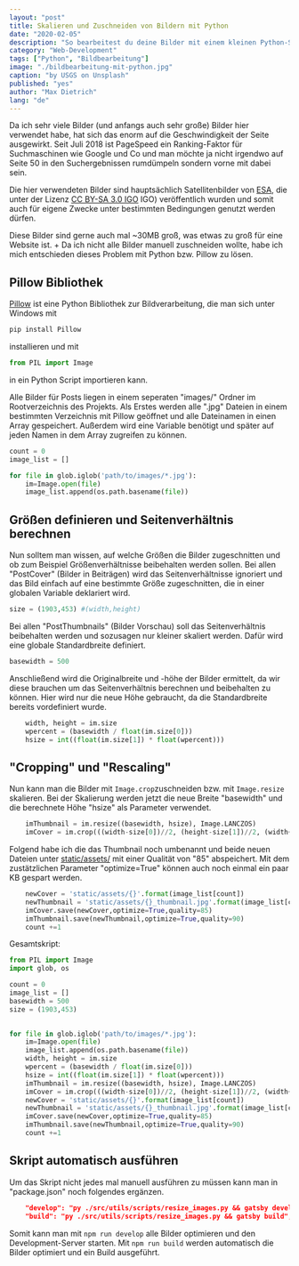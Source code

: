 ```yaml
---
layout: "post"
title: Skalieren und Zuschneiden von Bildern mit Python
date: "2020-02-05"
description: "So bearbeitest du deine Bilder mit einem kleinen Python-Skript."
category: "Web-Development"
tags: ["Python", "Bildbearbeitung"]
image: "./bildbearbeitung-mit-python.jpg"
caption: "by USGS on Unsplash"
published: "yes"
author: "Max Dietrich"
lang: "de"
---
```


Da ich sehr viele Bilder (und anfangs auch sehr große) Bilder hier verwendet habe, hat sich das enorm auf die Geschwindigkeit der Seite ausgewirkt.
Seit Juli 2018 ist PageSpeed ein Ranking-Faktor für Suchmaschinen wie Google und Co und man möchte ja nicht irgendwo auf Seite 50 in den Suchergebnissen rumdümpeln sondern vorne mit dabei sein.

Die hier verwendeten Bilder sind hauptsächlich Satellitenbilder von [ESA](http://www.esa.int/ "ESA"), die unter der Lizenz [CC BY-SA 3.0 IGO](https://creativecommons.org/licenses/by-sa/3.0/igo/) IGO) veröffentlich wurden und somit auch für eigene Zwecke unter bestimmten Bedingungen genutzt werden dürfen.

Diese Bilder sind gerne auch mal ~30MB groß, was etwas zu groß für eine Website ist. +
Da ich nicht alle Bilder manuell zuschneiden wollte, habe ich mich entschieden dieses Problem mit Python bzw. Pillow zu lösen.

## Pillow Bibliothek
[Pillow](https://pillow.readthedocs.io/en/stable/) ist eine Python Bibliothek zur Bildverarbeitung, die man sich unter Windows mit
```py
pip install Pillow
```
installieren und mit
```py
from PIL import Image
```
in ein Python Script importieren kann.

Alle Bilder für Posts liegen in einem seperaten "images/" Ordner im Rootverzeichnis des Projekts. 
Als Erstes werden alle ".jpg" Dateien in einem bestimmten Verzeichnis mit Pillow geöffnet und alle Dateinamen in einen Array gespeichert. Außerdem wird eine Variable benötigt und später auf jeden Namen in dem Array zugreifen zu können.
```py 
count = 0
image_list = []

for file in glob.iglob('path/to/images/*.jpg'):
    im=Image.open(file)
    image_list.append(os.path.basename(file))
```

## Größen definieren und Seitenverhältnis berechnen
Nun solltem man wissen, auf welche Größen die Bilder zugeschnitten und ob zum Beispiel Größenverhältnisse beibehalten werden sollen.
Bei allen "PostCover" (Bilder in Beiträgen) wird das Seitenverhältnisse ignoriert und das Bild einfach auf eine bestimmte Größe zugeschnitten, die in einer globalen Variable deklariert wird.
```py
size = (1903,453) #(width,height)
```
Bei allen "PostThumbnails" (Bilder Vorschau) soll das Seitenverhältnis beibehalten werden und sozusagen nur kleiner skaliert werden. Dafür wird eine globale Standardbreite definiert.
```py
basewidth = 500
```
Anschließend wird die Originalbreite und -höhe der Bilder ermittelt, da wir diese brauchen um das Seitenverhältnis berechnen und beibehalten zu können.
Hier wird nur die neue Höhe gebraucht, da die Standardbreite bereits vordefiniert wurde.
```py
    width, height = im.size
    wpercent = (basewidth / float(im.size[0]))
    hsize = int((float(im.size[1]) * float(wpercent)))
```

## "Cropping" und "Rescaling"

Nun kann man die Bilder mit ```Image.crop```zuschneiden bzw. mit ```Image.resize``` skalieren. Bei der Skalierung werden jetzt die neue Breite "basewidth" und die berechnete Höhe "hsize" als Parameter verwendet.

```py
    imThumbnail = im.resize((basewidth, hsize), Image.LANCZOS)
    imCover = im.crop(((width-size[0])//2, (height-size[1])//2, (width+size[0])//2, (height+size[1])//2))
```
Folgend habe ich die das Thumbnail noch umbenannt und beide neuen Dateien unter [static/assets/](https://github.com/DaTurboD/GIS-Netzwerk/tree/master/static/assets) mit einer Qualität von "85" abspeichert. Mit dem zustätzlichen Parameter "optimize=True" können auch noch einmal ein paar KB gespart werden.
```py
    newCover = 'static/assets/{}'.format(image_list[count])
    newThumbnail = 'static/assets/{}_thumbnail.jpg'.format(image_list[count].replace(".jpg", ""))
    imCover.save(newCover,optimize=True,quality=85)
    imThumbnail.save(newThumbnail,optimize=True,quality=90)
    count +=1 
```

Gesamtskript:
```py
from PIL import Image
import glob, os

count = 0
image_list = []
basewidth = 500
size = (1903,453)
 

for file in glob.iglob('path/to/images/*.jpg'):
    im=Image.open(file)
    image_list.append(os.path.basename(file))
    width, height = im.size
    wpercent = (basewidth / float(im.size[0]))
    hsize = int((float(im.size[1]) * float(wpercent)))
    imThumbnail = im.resize((basewidth, hsize), Image.LANCZOS)
    imCover = im.crop(((width-size[0])//2, (height-size[1])//2, (width+size[0])//2, (height+size[1])//2))
    newCover = 'static/assets/{}'.format(image_list[count])
    newThumbnail = 'static/assets/{}_thumbnail.jpg'.format(image_list[count].replace(".jpg", ""))
    imCover.save(newCover,optimize=True,quality=85)
    imThumbnail.save(newThumbnail,optimize=True,quality=90)
    count +=1 
```

## Skript automatisch ausführen

Um das Skript nicht jedes mal manuell ausführen zu müssen kann man in "package.json" noch folgendes ergänzen.
```json
    "develop": "py ./src/utils/scripts/resize_images.py && gatsby develop",
    "build": "py ./src/utils/scripts/resize_images.py && gatsby build",
```

Somit kann man mit ```npm run develop``` alle Bilder optimieren und den Development-Server starten.
Mit ```npm run build``` werden automatisch die Bilder optimiert und ein Build ausgeführt.
